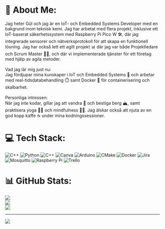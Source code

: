 # 💫 About Me:
Jag heter Gül och jag är en IoT- och Embedded Systems Developer med en bakgrund inom teknisk kemi. Jag har arbetat med flera projekt, inklusive ett IoT-baserat säkerhetssystem med Raspberry Pi Pico W 🛠️, där jag integrerade sensorer och nätverksprotokoll för att skapa en funktionell lösning. Jag har också lett ett agilt projekt 📊 där jag var både Projektledare och Scrum Master 🧑‍💼, och där vi implementerade tjänster för ett företag med hjälp av agila metoder.<br><br>Vad jag lär mig just nu:<br>Jag fördjupar mina kunskaper i IoT och Embedded Systems 🔧 och arbetar med real-tidsdatabehandling ⏱️ samt Docker 🐳 för containerisering och skalbarhet.<br><br>Personliga intressen:<br>När jag inte kodar, gillar jag att vandra 🥾 och bestiga berg 🏔️, samt praktisera yoga 🧘‍♀️ och mindfulness 🧘‍♂️. Jag älskar också att njuta av en god kopp kaffe ☕ under mina kodningssessioner.


# 💻 Tech Stack:
![C++](https://img.shields.io/badge/c++-%2300599C.svg?style=for-the-badge&logo=c%2B%2B&logoColor=white) ![Python](https://img.shields.io/badge/python-3670A0?style=for-the-badge&logo=python&logoColor=ffdd54) ![C++](https://img.shields.io/badge/c++-%2300599C.svg?style=for-the-badge&logo=c%2B%2B&logoColor=white) ![Canva](https://img.shields.io/badge/Canva-%2300C4CC.svg?style=for-the-badge&logo=Canva&logoColor=white) ![Arduino](https://img.shields.io/badge/-Arduino-00979D?style=for-the-badge&logo=Arduino&logoColor=white) ![CMake](https://img.shields.io/badge/CMake-%23008FBA.svg?style=for-the-badge&logo=cmake&logoColor=white) ![Docker](https://img.shields.io/badge/docker-%230db7ed.svg?style=for-the-badge&logo=docker&logoColor=white) ![Jira](https://img.shields.io/badge/jira-%230A0FFF.svg?style=for-the-badge&logo=jira&logoColor=white) ![Mosquitto](https://img.shields.io/badge/mosquitto-%233C5280.svg?style=for-the-badge&logo=eclipsemosquitto&logoColor=white) ![Raspberry Pi](https://img.shields.io/badge/-Raspberry_Pi-C51A4A?style=for-the-badge&logo=Raspberry-Pi) ![Trello](https://img.shields.io/badge/Trello-%23026AA7.svg?style=for-the-badge&logo=Trello&logoColor=white)
# 📊 GitHub Stats:
![](https://github-readme-stats.vercel.app/api?username=gulcoder&theme=midnight-purple&hide_border=false&include_all_commits=false&count_private=false)<br/>
![](https://nirzak-streak-stats.vercel.app/?user=gulcoder&theme=midnight-purple&hide_border=false)<br/>
![](https://github-readme-stats.vercel.app/api/top-langs/?username=gulcoder&theme=midnight-purple&hide_border=false&include_all_commits=false&count_private=false&layout=compact)

---
[![](https://visitcount.itsvg.in/api?id=gulcoder&icon=0&color=0)](https://visitcount.itsvg.in)

<!-- Proudly created with GPRM ( https://gprm.itsvg.in ) -->

